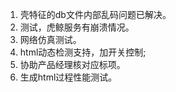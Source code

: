 1.  壳特征的db文件内部乱码问题已解决。
2. 测试，虎鲸服务有崩溃情况。
3. 网络仿真测试。
4. html动态检测支持，加开关控制;
5. 协助产品经理核对应标项。
6. 生成html过程性能测试。